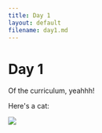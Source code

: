 ```yaml
---
title: Day 1
layout: default
filename: day1.md
--- 
```


# Day 1

Of the curriculum, yeahhh!

Here's a cat:

![](https://placekitten.com/408/287)
